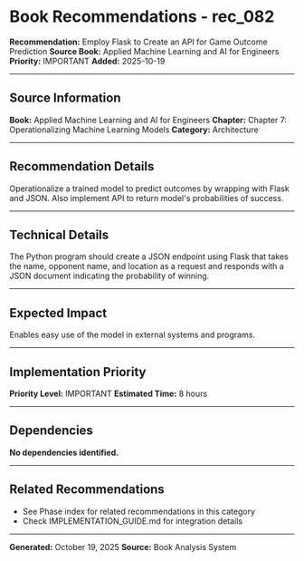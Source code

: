 # Book Recommendations - rec_082

**Recommendation:** Employ Flask to Create an API for Game Outcome Prediction
**Source Book:** Applied Machine Learning and AI for Engineers
**Priority:** IMPORTANT
**Added:** 2025-10-19

---

## Source Information

**Book:** Applied Machine Learning and AI for Engineers
**Chapter:** Chapter 7: Operationalizing Machine Learning Models
**Category:** Architecture

---

## Recommendation Details

Operationalize a trained model to predict outcomes by wrapping with Flask and JSON. Also implement API to return model's probabilities of success.

---

## Technical Details

The Python program should create a JSON endpoint using Flask that takes the name, opponent name, and location as a request and responds with a JSON document indicating the probability of winning.

---

## Expected Impact

Enables easy use of the model in external systems and programs.

---

## Implementation Priority

**Priority Level:** IMPORTANT
**Estimated Time:** 8 hours

---

## Dependencies

**No dependencies identified.**

---

## Related Recommendations

- See Phase index for related recommendations in this category
- Check IMPLEMENTATION_GUIDE.md for integration details

---

**Generated:** October 19, 2025
**Source:** Book Analysis System
